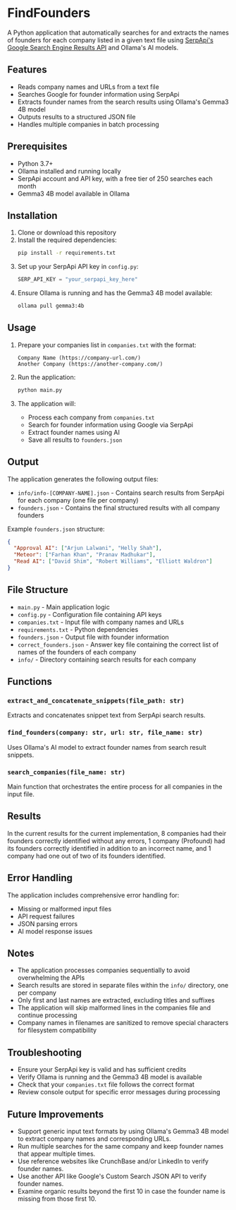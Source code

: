 # FindFounders

A Python application that automatically searches for and extracts the names of founders for each company listed in a given text file using [SerpApi's Google Search Engine Results API](https://serpapi.com/search-api) and Ollama's AI models.

## Features

- Reads company names and URLs from a text file
- Searches Google for founder information using SerpApi
- Extracts founder names from the search results using Ollama's Gemma3 4B model
- Outputs results to a structured JSON file
- Handles multiple companies in batch processing

## Prerequisites

- Python 3.7+
- Ollama installed and running locally
- SerpApi account and API key, with a free tier of 250 searches each month
- Gemma3 4B model available in Ollama

## Installation

1. Clone or download this repository
2. Install the required dependencies:
   ```bash
   pip install -r requirements.txt
   ```
3. Set up your SerpApi API key in `config.py`:
   ```python
   SERP_API_KEY = "your_serpapi_key_here"
   ```
4. Ensure Ollama is running and has the Gemma3 4B model available:
   ```bash
   ollama pull gemma3:4b
   ```

## Usage

1. Prepare your companies list in `companies.txt` with the format:
   ```
   Company Name (https://company-url.com/)
   Another Company (https://another-company.com/)
   ```

2. Run the application:
   ```bash
   python main.py
   ```

3. The application will:
   - Process each company from `companies.txt`
   - Search for founder information using Google via SerpApi
   - Extract founder names using AI
   - Save all results to `founders.json`

## Output

The application generates the following output files:

- `info/info-[COMPANY-NAME].json` - Contains search results from SerpApi for each company (one file per company)
- `founders.json` - Contains the final structured results with all company founders

Example `founders.json` structure:
```json
{
  "Approval AI": ["Arjun Lalwani", "Helly Shah"],
  "Meteor": ["Farhan Khan", "Pranav Madhukar"],
  "Read AI": ["David Shim", "Robert Williams", "Elliott Waldron"]
}
```

## File Structure

- `main.py` - Main application logic
- `config.py` - Configuration file containing API keys
- `companies.txt` - Input file with company names and URLs
- `requirements.txt` - Python dependencies
- `founders.json` - Output file with founder information
- `correct_founders.json` - Answer key file containing the correct list of names of the founders of each company
- `info/` - Directory containing search results for each company

## Functions

### `extract_and_concatenate_snippets(file_path: str)`
Extracts and concatenates snippet text from SerpApi search results.

### `find_founders(company: str, url: str, file_name: str)`
Uses Ollama's AI model to extract founder names from search result snippets.

### `search_companies(file_name: str)`
Main function that orchestrates the entire process for all companies in the input file.

## Results

In the current results for the current implementation, 8 companies had their founders correctly identified without any errors, 1 company (Profound) had its founders correctly identified in addition to an incorrect name, and 1 company had one out of two of its founders identified.

## Error Handling

The application includes comprehensive error handling for:
- Missing or malformed input files
- API request failures
- JSON parsing errors
- AI model response issues

## Notes

- The application processes companies sequentially to avoid overwhelming the APIs
- Search results are stored in separate files within the `info/` directory, one per company
- Only first and last names are extracted, excluding titles and suffixes
- The application will skip malformed lines in the companies file and continue processing
- Company names in filenames are sanitized to remove special characters for filesystem compatibility

## Troubleshooting

- Ensure your SerpApi key is valid and has sufficient credits
- Verify Ollama is running and the Gemma3 4B model is available
- Check that your `companies.txt` file follows the correct format
- Review console output for specific error messages during processing

## Future Improvements

- Support generic input text formats by using Ollama's Gemma3 4B model to extract company names and corresponding URLs.
- Run multiple searches for the same company and keep founder names that appear multiple times.
- Use reference websites like CrunchBase and/or LinkedIn to verify founder names.
- Use another API like Google's Custom Search JSON API to verify founder names.
- Examine organic results beyond the first 10 in case the founder name is missing from those first 10.
